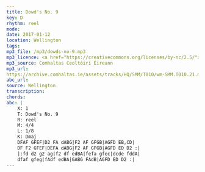 ```yaml
---
title: Dowd's No. 9
key: D
rhythm: reel
mode:
date: 2017-01-12
location: Wellington
tags:
mp3_file: /mp3/dowds-no-9.mp3
mp3_licence: <a href="https://creativecommons.org/licenses/by-nc/2.5/">CC-BY-NC-2.5</a>
mp3_source: Comhaltas Ceoltóirí Éireann
mp3_url:
https://archive.comhaltas.ie/assets/tracks/HQ/SMM/T010/wm-SMM.T010.21.mp3/ea7c8576ddbb086bae1367a9b638b12f/58770062
abc_url:
source: Wellington
transcription:
chords:
abc: |
    X: 1
    T: Dowd's No. 9
    R: reel
    M: 4/4
    L: 1/8
    K: Dmaj
    DFAF GFEF|D2 FA dABG|F2 AF GFGB|AGFD EB,CD|
    DF F2 GFEF|DEFA dABG|F2 AF GFGB|AGFD ED D2 :|
    |:fd d2 g2 ag|f2 df edBA|fefa gfec|dcde fddA|
    dfaf gfeg|fAdf edBA|GABG FAdB|AGFD ED D2 :|
---
```

